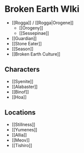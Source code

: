 # Broken Earth WIki

- [[Rogga]] / [[Rogga|Orogene]]
	- [[Orogeny]]
	- [[Sessepinae]]
- [[Guardian]]
- [[Stone Eater]]
- [[Season]]
- [[Broken Earth Culture]]

## Characters

- [[Syenite]]
- [[Alabaster]]
- [[Binof]]
- [[Hoa]]

## Locations

- [[Stillness]]
- [[Yumenes]]
- [[Allia]]
- [[Meov]]
- [[Tishiro]]
